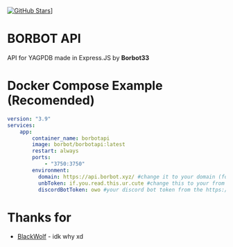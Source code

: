 [![GitHub Stars](https://img.shields.io/github/stars/Borbot33/BorbotAPI.svg)](https://github.com/Borbot33/BorbotAPI)]
# BORBOT API

API for YAGPDB made in Express.JS by **Borbot33**

# Docker Compose Example (Recomended)

```yml
version: "3.9"
services:
    app:
        container_name: borbotapi
        image: borbot/borbotapi:latest
        restart: always
        ports:
            - "3750:3750"
        environment:
          domain: https://api.borbot.xyz/ #change it to your domain (for example: https://borbot.xyz/, http://localhost:3750/) / Required
          unbToken: if.you.read.this.ur.cute #change this to your from this page https://unbelievaboat.com/applications / Optional, but recomended (It's for the data from guild id)
          discordBotToken: owo #your discord bot token from the https://discord.com/developers/applications / Required
```

# Thanks for

- [BlackWolf](https://github.com/BlackWolfWoof) - idk why xd
